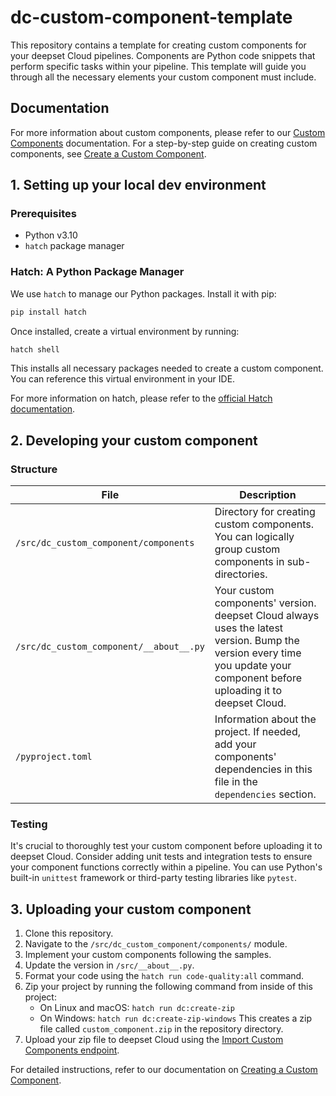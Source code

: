 # dc-custom-component-template

This repository contains a template for creating custom components for your deepset Cloud pipelines. Components are Python code snippets that perform specific tasks within your pipeline. This template will guide you through all the necessary elements your custom component must include.

## Documentation

For more information about custom components, please refer to our [Custom Components](https://docs.deepset.ai/docs/custom-components) documentation. For a step-by-step guide on creating custom components, see [Create a Custom Component](https://docs.deepset.ai/docs/create-a-custom-component).

## 1. Setting up your local dev environment

### Prerequisites

- Python v3.10
- `hatch` package manager

### Hatch: A Python Package Manager

We use `hatch` to manage our Python packages. Install it with pip:

```bash
pip install hatch
```

Once installed, create a virtual environment by running:

```bash
hatch shell
```

This installs all necessary packages needed to create a custom component. You can reference this virtual environment in your IDE.

For more information on hatch, please refer to the [official Hatch documentation](https://hatch.pypa.io/).

## 2. Developing your custom component

### Structure

| File | Description |
|------|-------------|
| `/src/dc_custom_component/components` | Directory for creating custom components. You can logically group custom components in sub-directories. |
| `/src/dc_custom_component/__about__.py` | Your custom components' version. deepset Cloud always uses the latest version. Bump the version every time you update your component before uploading it to deepset Cloud. |
| `/pyproject.toml` | Information about the project. If needed, add your components' dependencies in this file in the `dependencies` section. |

### Testing

It's crucial to thoroughly test your custom component before uploading it to deepset Cloud. Consider adding unit tests and integration tests to ensure your component functions correctly within a pipeline. You can use Python's built-in `unittest` framework or third-party testing libraries like `pytest`.

## 3. Uploading your custom component

1. Clone this repository.
2. Navigate to the `/src/dc_custom_component/components/` module.
3. Implement your custom components following the samples.
4. Update the version in `/src/__about__.py`.
5. Format your code using the `hatch run code-quality:all` command.
6. Zip your project by running the following command from inside of this project:
   - On Linux and macOS: `hatch run dc:create-zip`
   - On Windows: `hatch run dc:create-zip-windows`
   This creates a zip file called `custom_component.zip` in the repository directory.
7. Upload your zip file to deepset Cloud using the [Import Custom Components endpoint](https://api.cloud.deepset.ai/api/v1/#operation/import_custom_component).

For detailed instructions, refer to our documentation on [Creating a Custom Component](https://docs.deepset.ai/docs/create-a-custom-component).
